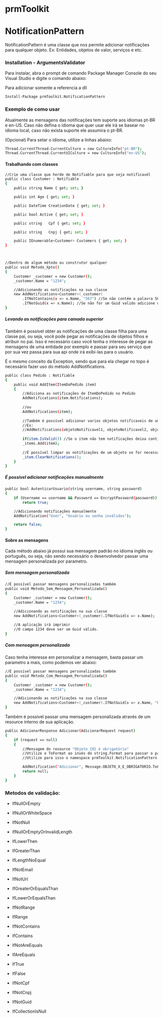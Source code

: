 # prmToolkit

# NotificationPattern
NotificationPattern é uma classe que nos permite adicionar notificações para qualquer objeto. Ex: Entidades, objetos de valor, serviços  e etc.

### Installation - ArgumentsValidator

Para instalar, abra o prompt de comando Package Manager Console do seu Visual Studio e digite o comando abaixo:

Para adicionar somente a referencia a dll
```sh
Install-Package prmToolkit.NotificationPattern
```
### Exemplo de como usar
Atualmente as mensagens das notificações tem suporte aos idiomas pt-BR e en-US.
Caso não defina o idioma que quer usar ele irá se basear no idioma local, caso não exista suporte ele assumira o pt-BR.

(Opcional) Para setar o idioma, utilize a linhas abaixo:
```sh
Thread.CurrentThread.CurrentCulture = new CultureInfo("pt-BR");
Thread.CurrentThread.CurrentUICulture = new CultureInfo("en-US");
```

#### Trabalhando com classes
```sh
//Crie uma classe que herde de Notifiable para que seja notificavél
public class Customer : Notifiable
{
    public string Name { get; set; }

    public int Age { get; set; }

    public DateTime CreationDate { get; set; }

    public bool Active { get; set; }

    public string   Cpf { get; set; }

    public string   Cnpj { get; set; }

    public IEnumerable<Customer> Customers { get; set; }
}



//Dentro de algum método ou construtor qualquer
public void Metodo_Xpto()
{
    Customer _customer = new Customer();
    _customer.Name = "1234";

    //Adicionando as notificações na sua classe
    new AddNotifications<Customer>(_customer)
        .IfNotContains(x => x.Name, "567") //Se não contém a palavra 567 adicione uma notificação
        .IfNotGuid(x => x.Name); //Se não for um Guid valido adicione uma notificação
}
```


##### Levando as notificações para camada superior
Também é possível obter as notificações de uma classe filha para uma classe pai, ou seja, você pode pegar as notificações de objetos filhos e atribuir no pai. Isso é necessário caso você tenha o interesse de pegar as mensagens de uma entidade por exemplo e passar para seu serviço que por sua vez passa para sua api onde irá exibi-las para o usuário.

É o mesmo conceito da Exception, sendo que para ela chegar no topo é necessário fazer uso do método AddNotifications.

```sh
public class Pedido : Notifiable
{
    public void AddItem(ItemDoPedido item)
    {
        //Adiciona as notificações de ItemDoPedido no Pedido
        AddNotifications(item.Notifications);
        
        //ou
        AddNotifications(item);
        
        //Também é possível adicionar varios objetos notificaveis de uma so vez.
        //Ex:        
        //AddNotifications(objetoNotificavel1, objetoNotificavel2, objetoNotificavel3);
        
        if(item.IsValid()) //Se o item não tem notificações deixa continuar
        _items.Add(item);
        
        //É possível limpar as notificações de um objeto se for necessário
        _item.ClearNotifications();
    }
}
```

##### É possível adicionar notificações manualmente

```sh
public bool AutenticarUsuario(string username, string password)
{
    if (Username == username && Password == EncryptPassword(password))
        return true;

    //Adicionando notificações manualmente
    AddNotification("User", "Usuário ou senha inválidos");

    return false;
}
```
#### Sobre as mensagens
Cada método abaixo já possui sua mensagem padrão no idioma inglês ou português, ou seja, não sendo necessário o desenvolvedor passar uma mensagem personalizada por parametro.

##### Sem mensagem personalizada

```sh
//É possível passar mensagens personalizadas também
public void Metodo_Sem_Mensagem_Personalizada()
{
    Customer _customer = new Customer();
    _customer.Name = "1234";

    //Adicionando as notificações na sua classe
    new AddNotifications<Customer>(_customer).IfNotGuid(x => x.Name); 
    
    //A aplicação irá imprimir
    //O campo 1234 deve ser um Guid válido.
}
```

##### Com mensagem personalizada
Caso tenha interesse em personalizar a mensagem, basta passar um parametro a mais, como podemos ver abaixo:

```sh
//É possível passar mensagens personalizadas também
public void Metodo_Com_Mensagem_Personalizada()
{
    Customer _customer = new Customer();
    _customer.Name = "1234";

    //Adicionando as notificações na sua classe
    new AddNotifications<Customer>(_customer).IfNotGuid(x => x.Name, "Passe um id do tipo GUID"); 
}
```

Também é possível passar uma mensagem personalizada através de um resource interno de sua aplicação.

```sh
public AdicionarResponse Adicionar(AdicionarRequest request)
{
    if (request == null)
    {
        //Mensagem do resource "Objeto {0} é obrigatório"
        //Utilize o ToFormat ao invés do string.Format para passar o parametro para string, assim seu codigo fica mais limpo
        //Utilize para isso o namespace prmToolkit.NotificationPattern.Extensions

        AddNotification("Adicionar", Message.OBJETO_X_E_OBRIGATORIO.ToFormat("AdicionarRequest"));
        return null;
    }
}
```

### Metodos de validação:

- IfNullOrEmpty

- IfNullOrWhiteSpace

- IfNotNull

- IfNullOrEmptyOrInvalidLength

- IfLowerThen

- IfGreaterThan

- IfLengthNoEqual

- IfNotEmail

- IfNotUrl

- IfGreaterOrEqualsThan

- IfLowerOrEqualsThan

- IfNotRange

- IfRange

- IfNotContains

- IfContains

- IfNotAreEquals

- IfAreEquals

- IfTrue

- IfFalse

- IfNotCpf

- IfNotCnpj

- IfNotGuid

- IfCollectionIsNull
